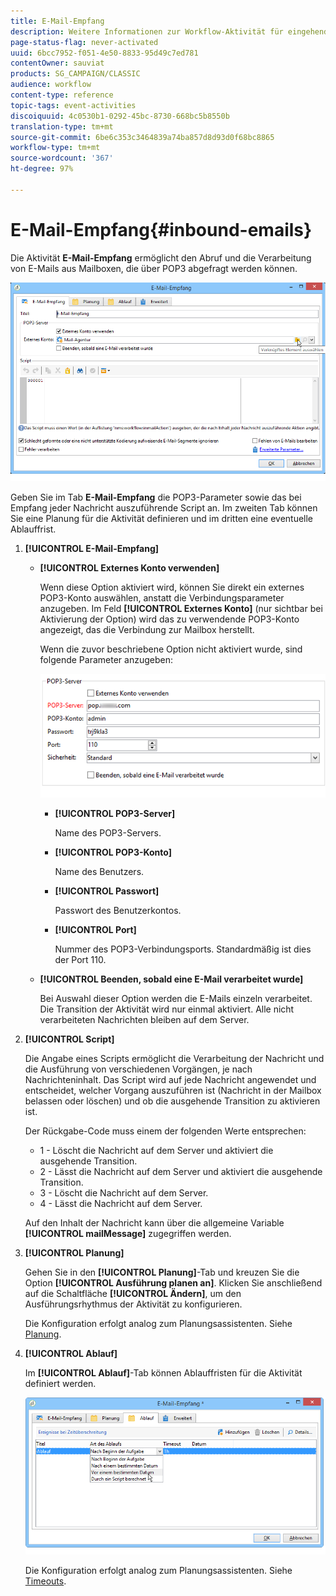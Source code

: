 ```yaml
---
title: E-Mail-Empfang
description: Weitere Informationen zur Workflow-Aktivität für eingehende E-Mails
page-status-flag: never-activated
uuid: 6bcc7952-f051-4e50-8833-95d49c7ed781
contentOwner: sauviat
products: SG_CAMPAIGN/CLASSIC
audience: workflow
content-type: reference
topic-tags: event-activities
discoiquuid: 4c0530b1-0292-45bc-8730-668bc5b8550b
translation-type: tm+mt
source-git-commit: 6be6c353c3464839a74ba857d8d93d0f68bc8865
workflow-type: tm+mt
source-wordcount: '367'
ht-degree: 97%

---
```



# E-Mail-Empfang{#inbound-emails}

Die Aktivität **E-Mail-Empfang** ermöglicht den Abruf und die Verarbeitung von E-Mails aus Mailboxen, die über POP3 abgefragt werden können.

![](assets/email_rec_edit_1.png)

Geben Sie im Tab **E-Mail-Empfang** die POP3-Parameter sowie das bei Empfang jeder Nachricht auszuführende Script an. Im zweiten Tab können Sie eine Planung für die Aktivität definieren und im dritten eine eventuelle Ablauffrist.

1. **[!UICONTROL E-Mail-Empfang]**

   * **[!UICONTROL Externes Konto verwenden]**

      Wenn diese Option aktiviert wird, können Sie direkt ein externes POP3-Konto auswählen, anstatt die Verbindungsparameter anzugeben. Im Feld **[!UICONTROL Externes Konto]** (nur sichtbar bei Aktivierung der Option) wird das zu verwendende POP3-Konto angezeigt, das die Verbindung zur Mailbox herstellt.

      Wenn die zuvor beschriebene Option nicht aktiviert wurde, sind folgende Parameter anzugeben:

      ![](assets/email_rec_edit_1b.png)

      * **[!UICONTROL POP3-Server]**

         Name des POP3-Servers.

      * **[!UICONTROL POP3-Konto]**

         Name des Benutzers.

      * **[!UICONTROL Passwort]**

         Passwort des Benutzerkontos.

      * **[!UICONTROL Port]**

         Nummer des POP3-Verbindungsports. Standardmäßig ist dies der Port 110.
   * **[!UICONTROL Beenden, sobald eine E-Mail verarbeitet wurde]**

      Bei Auswahl dieser Option werden die E-Mails einzeln verarbeitet. Die Transition der Aktivität wird nur einmal aktiviert. Alle nicht verarbeiteten Nachrichten bleiben auf dem Server.


1. **[!UICONTROL Script]**

   Die Angabe eines Scripts ermöglicht die Verarbeitung der Nachricht und die Ausführung von verschiedenen Vorgängen, je nach Nachrichteninhalt. Das Script wird auf jede Nachricht angewendet und entscheidet, welcher Vorgang auszuführen ist (Nachricht in der Mailbox belassen oder löschen) und ob die ausgehende Transition zu aktivieren ist.

   Der Rückgabe-Code muss einem der folgenden Werte entsprechen:

   * 1 - Löscht die Nachricht auf dem Server und aktiviert die ausgehende Transition.
   * 2 - Lässt die Nachricht auf dem Server und aktiviert die ausgehende Transition.
   * 3 - Löscht die Nachricht auf dem Server.
   * 4 - Lässt die Nachricht auf dem Server.

   Auf den Inhalt der Nachricht kann über die allgemeine Variable **[!UICONTROL mailMessage]** zugegriffen werden.

1. **[!UICONTROL Planung]**

   Gehen Sie in den **[!UICONTROL Planung]**-Tab und kreuzen Sie die Option **[!UICONTROL Ausführung planen an]**. Klicken Sie anschließend auf die Schaltfläche **[!UICONTROL Ändern]**, um den Ausführungsrhythmus der Aktivität zu konfigurieren.

   Die Konfiguration erfolgt analog zum Planungsassistenten. Siehe [Planung](../../workflow/using/scheduler.md).

1. **[!UICONTROL Ablauf]**

   Im **[!UICONTROL Ablauf]**-Tab können Ablauffristen für die Aktivität definiert werden.

   ![](assets/email_rec_edit_3.png)

   Die Konfiguration erfolgt analog zum Planungsassistenten. Siehe [Timeouts](../../workflow/using/defining-approvals.md).

